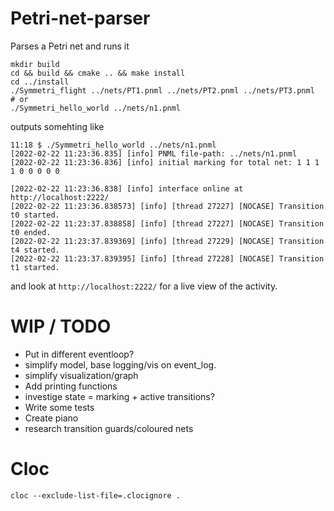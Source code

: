 # Petri-net-parser
Parses a Petri net and runs it

```
mkdir build
cd && build && cmake .. && make install
cd ../install
./Symmetri_flight ../nets/PT1.pnml ../nets/PT2.pnml ../nets/PT3.pnml
# or
./Symmetri_hello_world ../nets/n1.pnml
```
outputs somehting like

```
11:18 $ ./Symmetri_hello_world ../nets/n1.pnml
[2022-02-22 11:23:36.835] [info] PNML file-path: ../nets/n1.pnml
[2022-02-22 11:23:36.836] [info] initial marking for total net: 1 1 1 1 0 0 0 0 0

[2022-02-22 11:23:36.838] [info] interface online at http://localhost:2222/
[2022-02-22 11:23:36.838573] [info] [thread 27227] [NOCASE] Transition t0 started.
[2022-02-22 11:23:37.838858] [info] [thread 27227] [NOCASE] Transition t0 ended.
[2022-02-22 11:23:37.839369] [info] [thread 27229] [NOCASE] Transition t4 started.
[2022-02-22 11:23:37.839395] [info] [thread 27228] [NOCASE] Transition t1 started.

```

and look at `http://localhost:2222/` for a live view of the activity.


# WIP / TODO

- Put in different eventloop?
- simplify model, base logging/vis on event_log.
- simplify visualization/graph
- Add printing functions
- investige state = marking + active transitions?
- Write some tests
- Create piano
- research transition guards/coloured nets
# Cloc

```
cloc --exclude-list-file=.clocignore .
```
